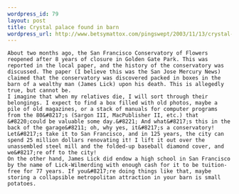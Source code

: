 ```yaml
--- 
wordpress_id: 79
layout: post
title: Crystal palace found in barn
wordpress_url: http://www.betsymattox.com/pingswept/2003/11/13/crystal-palace-found-in-barn/
---
```

	About two months ago, the San Francisco Conservatory of Flowers reopened after 8 years of closure in Golden Gate Park. This was reported in the local paper, and the history of the conservatory was discussed. The paper (I believe this was the San Jose Mercury News) claimed that the conservatory was discovered packed in boxes in the barn of a wealthy man (James Lick) upon his death. This is allegedly true, but cannot be.
	I imagine that when my relatives die, I will sort through their belongings. I expect to find a box filled with old photos, maybe a pile of old magazines, or a stack of manuals for computer programs from the 80&#8217;s (Sargon III, MacPublisher II, etc.) that &#8220;could be valuable some day.&#8221; And what&#8217;s this in the back of the garage&#8211; oh, why yes, it&#8217;s a conservatory! Let&#8217;s take it to San Francisco, and in 125 years, the city can spend 25 million dollars renovating it! I lift it out over the unassembled steel mill and the folded-up baseball diamond cover, and we&#8217;re off to the city!
	On the other hand, James Lick did endow a high school in San Francisco by the name of Lick-Wilmerding with enough cash for it to be tuition-free for 77 years. If you&#8217;re doing things like that, maybe storing a collapsible metropolitan attraction in your barn is small potatoes.

